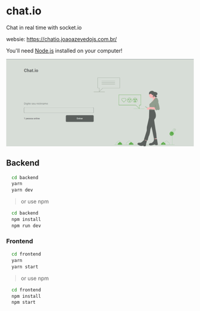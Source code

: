 # chat.io

Chat in real time with socket.io

websie: <https://chatio.joaoazevedojs.com.br/>

You'll need [Node.js](https://nodejs.org) installed on your computer!

[![Chat.io](./Home.PNG)](https://chatio.joaoazevedojs.com.br/)

## Backend

```bash
  cd backend
  yarn
  yarn dev
```

> or use npm

```bash
  cd backend
  npm install
  npm run dev
```

### Frontend

```bash
  cd frontend
  yarn
  yarn start
```

> or use npm

```bash
  cd frontend
  npm install
  npm start
```
